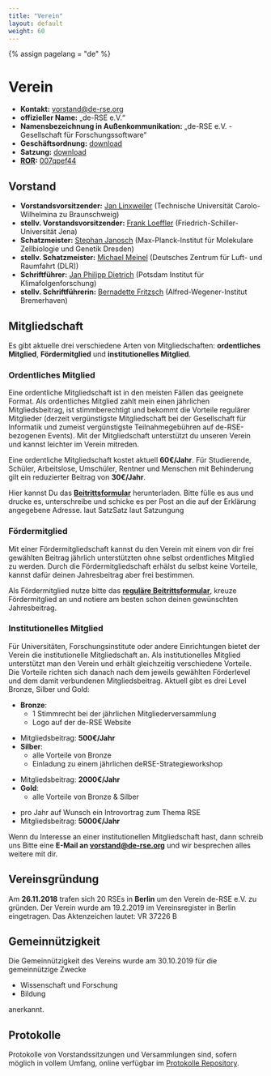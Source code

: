 ```yaml
---
title: "Verein"
layout: default
weight: 60
---
```

<!-- Set variable "lang" to reflect page language -->
{% assign pagelang = "de" %}

# Verein

- **Kontakt:** [vorstand@de-rse.org](mailto:vorstand@de-rse.org)
- **offizieller Name:** „de-RSE e.V.“
- **Namensbezeichnung in Außenkommunikation:** „de-RSE e.V. - Gesellschaft für Forschungssoftware“
-  **Geschäftsordnung:** [download](https://github.com/DE-RSE/satzung/blob/master/de-RSE-e.V._Gesch%C3%A4ftsordnung_2018-11-26.pdf)
- **Satzung:** [download](https://github.com/DE-RSE/satzung/raw/master/de-RSE-e.V._Satzung_2019-01-07.pdf)
- **[ROR](https://ror.org/):** [007qpef44](https://ror.org/007qpef44)


## Vorstand

* **Vorstandsvorsitzender:** [Jan Linxweiler](https://www.tu-braunschweig.de/ub/wir-ueber-uns/ansprechpersonen-organigramm/jan-linxweiler) (Technische Universität Carolo-Wilhelmina zu Braunschweig) 
* **stellv. Vorstandsvorsitzender:** [Frank Loeffler](https://www.zedif.uni-jena.de/2409/kontakt) (Friedrich-Schiller-Universität Jena)
* **Schatzmeister:** [Stephan Janosch](https://www.mpi-cbg.de/de/research/scientific-cores-support/scientific-services/scientific-computing-facility/contact) (Max-Planck-Institut für Molekulare Zellbiologie und Genetik Dresden)
* **stellv. Schatzmeister:** [Michael Meinel](https://de.linkedin.com/in/michael-meinel-9746b468) (Deutsches Zentrum für Luft- und Raumfahrt (DLR))
* **Schriftführer:** [Jan Philipp Dietrich](https://www.pik-potsdam.de/members/dietrich) (Potsdam Institut für Klimafolgenforschung)
* **stellv. Schriftführerin:** [Bernadette Fritzsch](https://www.awi.de/ueber-uns/organisation/mitarbeiter/detailseite/bernadette-fritzsch.html) (Alfred-Wegener-Institut Bremerhaven)

## Mitgliedschaft

Es gibt aktuelle drei verschiedene Arten von Mitgliedschaften: **ordentliches Mitglied**, **Fördermitglied** und **institutionelles Mitglied**. 

### Ordentliches Mitglied

Eine ordentliche Mitgliedschaft ist in den meisten Fällen das geeignete Format. Als ordentliches Mitglied zahlt mein einen jährlichen Mitgliedsbeitrag, ist stimmberechtigt und bekommt die Vorteile regulärer Mitglieder (derzeit vergünstigste Mitgliedschaft bei der Gesellschaft für Informatik und zumeist vergünstigste Teilnahmegebühren auf de-RSE-bezogenen Events). Mit der Mitgliedschaft unterstützt du unseren Verein und kannst leichter im Verein mitreden. 

Eine ordentliche Mitgliedschaft kostet aktuell **60€/Jahr**.<!--- Ist der eigene Arbeitgeber instutionelles Mitglied im Verein, so reduziert sich der Jahresbeitrag auf **45€/Jahr**.---> Für Studierende, Schüler, Arbeitslose, Umschüler, Rentner und Menschen mit Behinderung gilt ein reduzierter Beitrag von **30€/Jahr**. 

Hier kannst Du das **<a href="{{ '/assets/pdf/association/de-RSE_Beitrittserklärung.pdf' | prepend: site.baseurl }}">Beitrittsformular</a>** herunterladen. Bitte fülle es aus und drucke es, unterschreibe und schicke es per Post an die auf der Erklärung angegebene Adresse.
 laut SatzSatz laut Satzungung
### Fördermitglied

Mit einer Fördermitgliedschaft kannst du den Verein mit einem von dir frei gewählten Beitrag jährlich unterstützten ohne selbst ordentliches Mitglied zu werden. Durch die Fördermitgliedschaft erhälst du selbst keine Vorteile, kannst dafür deinen Jahresbeitrag aber frei bestimmen. 

Als Fördermitglied nutze bitte das **<a href="{{ '/assets/pdf/association/de-RSE_Beitrittserklärung.pdf' | prepend: site.baseurl }}">reguläre Beitrittsformular</a>**, kreuze Fördermitglied an und notiere am besten schon deinen gewünschten Jahresbeitrag.

### Institutionelles Mitglied

Für Universitäten, Forschungsinstitute oder andere Einrichtungen bietet der Verein die institutionelle Mitgliedschaft an. Als institutionelles Mitglied unterstützt man den Verein und erhält gleichzeitig verschiedene Vorteile. Die Vorteile richten sich danach nach dem jeweils gewählten Förderlevel und dem damit verbundenen Mitgliedsbeitrag. Aktuell gibt es drei Level Bronze, Silber und Gold:

* **Bronze**:
  * 1 Stimmrecht bei der jährlichen Mitgliederversammlung
  * Logo auf der de-RSE Website
<!---* vergünstige RSE-Mitgliedschaft für Einzelmitglieder des Instituts in Höhe von 45€/Jahr (statt 60€/Jahr) --->
  * Mitgliedsbeitrag: **500€/Jahr**
* **Silber**:
  * alle Vorteile von Bronze
  * Einladung zu einem jährlichen deRSE-Strategieworkshop
<!---  * Möglichkeit von Job-Postings auf der de-RSE-Website --->
  * Mitgliedsbeitrag: **2000€/Jahr**
* **Gold**:
  * alle Vorteile von Bronze & Silber
<!--- * zusätzliche Möglichkeit von Job-Postings via RSE-Newsletter --->
  * pro Jahr auf Wunsch ein Introvortrag zum Thema RSE
  * Mitgliedsbeitrag: **5000€/Jahr**

Wenn du Interesse an einer institutionellen Mitgliedschaft hast, dann schreib uns Bitte eine **E-Mail an [vorstand@de-rse.org](mailto:vorstand@de-rse.org)** und wir besprechen alles weitere mit dir.

## Vereinsgründung

Am **26.11.2018** trafen sich 20 RSEs in **Berlin** um den Verein de-RSE e.V. zu gründen.
Der Verein wurde am 19.2.2019 im Vereinsregister in Berlin eingetragen. Das Aktenzeichen lautet: VR 37226 B

## Gemeinnützigkeit 

Die Gemeinnützigkeit des Vereins wurde am 30.10.2019 für die gemeinnützige Zwecke

* Wissenschaft und Forschung
* Bildung

anerkannt.

## Protokolle

Protokolle von Vorstandssitzungen und Versammlungen sind, sofern möglich in vollem Umfang, online verfügbar im [Protokolle Repository](https://github.com/DE-RSE/protokolle).
